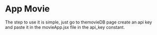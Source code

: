 # App Movie
 The step to use it is simple, just go to themovieDB page create an api key and paste it in the movieApp.jsx file in the api_key constant.